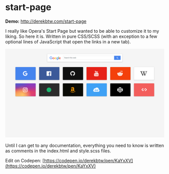 # start-page
**Demo:** <a href="http://derekbtw.com/start-page" target="_blank">http://derekbtw.com/start-page</a>

I really like Opera's Start Page but wanted to be able to customize it to my liking. So here it is. Written in pure CSS/SCSS
(with an exception to a few optional lines of JavaScript that open the links in a new tab).

![Start Page Screenshot](https://raw.githubusercontent.com/derekbtw/start-page/master/screenshot.png)

Until I can get to any documentation, everything you need to know is written as comments in the index.html and style.scss files.

Edit on Codepen: [https://codepen.io/derekbtw/pen/KaYxXV](https://codepen.io/derekbtw/pen/KaYxXV)

